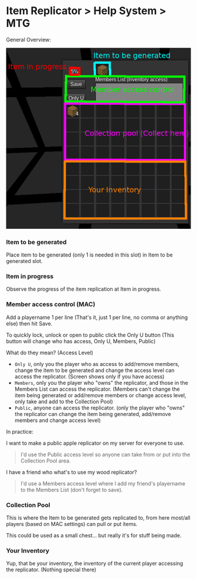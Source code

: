 # Item Replicator > Help System > MTG

General Overview:

![overview](help_mtg_version.png)

### Item to be generated

Place item to be generated (only 1 is needed in this slot) in Item to be generated slot.

### Item in progress

Observe the progress of the item replication at Item in progress.

### Member access control (MAC)

Add a playername 1 per line (That's it, just 1 per line, no comma or anything else) then hit Save.

To quickly lock, unlock or open to public click the Only U button (This button will change who has access, Only U, Members, Public)

What do they mean? (Access Level)

* `Only U`, only you the player who as access to add/remove members, change the item to be generated and change the access level can access the replicator. (Screen shows only if you have access)
* `Members`, only you the player who "owns" the replicator, and those in the Members List can access the replicator. (Members can't change the item being generated or add/remove members or change access level, only take and add to the Collection Pool)
* `Public`, anyone can access the replicator. (only the player who "owns" the replicator can change the item being generated, add/remove members and change access level)

In practice:

I want to make a public apple replicator on my server for everyone to use.

> I'd use the Public access level so anyone can take from or put into the Collection Pool area.

I have a friend who what's to use my wood replicator?

> I'd use a Members access level where I add my friend's playername to the Members List (don't forget to save).

### Collection Pool

This is where the Item to be generated gets replicated to, from here most/all players (based on MAC settings) can pull or put items.

This could be used as a small chest... but really it's for stuff being made.

### Your Inventory

Yup, that be your inventory, the inventory of the current player accessing the replicator. (Nothing special there)
